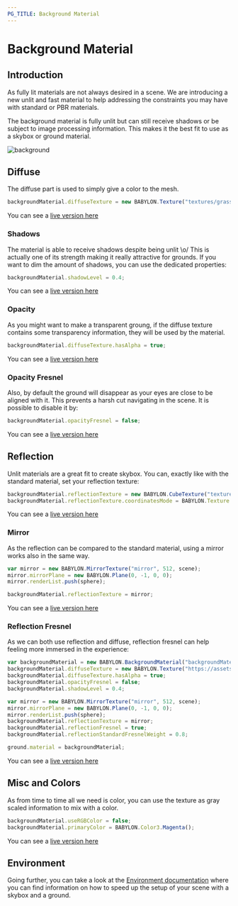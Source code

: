 ```yaml
---
PG_TITLE: Background Material
---
```


# Background Material

## Introduction
As fully lit materials are not always desired in a scene. We are introducing a new unlit and fast material to help addressing the constraints you may have with standard or PBR materials.

The background material is fully unlit but can still receive shadows or be subject to image processing information. This makes it the best fit to use as a skybox or ground material.

![background](/img/how_to/backgroundMaterial.png)

## Diffuse
The diffuse part is used to simply give a color to the mesh.

```javascript
backgroundMaterial.diffuseTexture = new BABYLON.Texture("textures/grass.jpg", scene);
```

You can see a [live version here](https://www.babylonjs-playground.com/#157MGZ)

### Shadows
The material is able to receive shadows despite being unlit \o/ This is actually one of its strength making it really attractive for grounds. If you want to dim the amount of shadows, you can use the dedicated properties:

```javascript
backgroundMaterial.shadowLevel = 0.4;
```

You can see a [live version here](https://www.babylonjs-playground.com/#G3HSAW#3)

### Opacity
As you might want to make a transparent groung, if the diffuse texture contains some transparency information, they will be used by the material.

```javascript
backgroundMaterial.diffuseTexture.hasAlpha = true;
```

You can see a [live version here](https://www.babylonjs-playground.com/#G3HSAW#4)

### Opacity Fresnel
Also, by default the ground will disappear as your eyes are close to be aligned with it. This prevents a harsh cut navigating in the scene. It is possible to disable it by:

```javascript
backgroundMaterial.opacityFresnel = false;
```

You can see a [live version here](https://www.babylonjs-playground.com/#G3HSAW#5)

## Reflection
Unlit materials are a great fit to create skybox. You can, exactly like with the standard material, set your reflection texture:

```javascript
backgroundMaterial.reflectionTexture = new BABYLON.CubeTexture("textures/TropicalSunnyDay", scene);
backgroundMaterial.reflectionTexture.coordinatesMode = BABYLON.Texture.SKYBOX_MODE;
```

You can see a [live version here](https://www.babylonjs-playground.com/#G3HSAW#6)

### Mirror
As the reflection can be compared to the standard material, using a mirror works also in the same way.

```javascript
var mirror = new BABYLON.MirrorTexture("mirror", 512, scene);
mirror.mirrorPlane = new BABYLON.Plane(0, -1, 0, 0);
mirror.renderList.push(sphere);

backgroundMaterial.reflectionTexture = mirror;
```

You can see a [live version here](https://www.babylonjs-playground.com/#G3HSAW#9)

### Reflection Fresnel
As we can both use reflection and diffuse, reflection fresnel can help feeling more immersed in the experience:

```javascript
var backgroundMaterial = new BABYLON.BackgroundMaterial("backgroundMaterial", scene);
backgroundMaterial.diffuseTexture = new BABYLON.Texture("https://assets.babylonjs.com/environments/backgroundGround.png", scene);
backgroundMaterial.diffuseTexture.hasAlpha = true;
backgroundMaterial.opacityFresnel = false;
backgroundMaterial.shadowLevel = 0.4;

var mirror = new BABYLON.MirrorTexture("mirror", 512, scene);
mirror.mirrorPlane = new BABYLON.Plane(0, -1, 0, 0);
mirror.renderList.push(sphere);
backgroundMaterial.reflectionTexture = mirror;
backgroundMaterial.reflectionFresnel = true;
backgroundMaterial.reflectionStandardFresnelWeight = 0.8;

ground.material = backgroundMaterial;
```

You can see a [live version here](https://www.babylonjs-playground.com/#G3HSAW#10)

## Misc and Colors
As from time to time all we need is color, you can use the texture as gray scaled information to mix with a color.

```javascript
backgroundMaterial.useRGBColor = false;
backgroundMaterial.primaryColor = BABYLON.Color3.Magenta();
```

You can see a [live version here](https://www.babylonjs-playground.com/#G3HSAW#11)

## Environment
Going further, you can take a look at the [Environment documentation](/babylon101/environment#skybox-and-ground) where you can find information on how to speed up the setup of your scene with a skybox and a ground.
